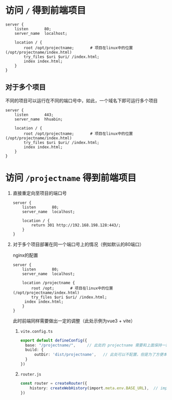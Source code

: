 # 访问 `/` 得到前端项目

```nginx
server {
    listen       80;
    server_name  localhost;

    location / {
        root /opt/projectname;       # 项目在linux中的位置(/opt/projectname/index.html)
        try_files $uri $uri/ /index.html;
        index index.html;
    }
}
```

## 对于多个项目

不同的项目可以运行在不同的端口号中，如此，一个域名下即可运行多个项目

```nginx
server {
    listen       443;
    server_name  hhuabin;

    location / {
        root /opt/projectname;       # 项目在linux中的位置(/opt/projectname/index.html)
        try_files $uri $uri/ /index.html;
		index index.html;
    }
}
```





# 访问 `/projectname` 得到前端项目

1. 直接重定向至项目的端口号

   ```nginx
   server {
       listen       80;
       server_name  localhost;
   
       location / {
           return 301 http://192.168.198.128:443/;
       }
   }
   ```

2. 对于多个项目部署在同一个端口号上的情况（例如默认的80端口）

   nginx的配置

   ```nginx
   server {
       listen       80;
       server_name  localhost;
   
       location /projectname {
           root /opt;       # 项目在linux中的位置(/opt/projectname/index.html)
           try_files $uri $uri/ /index.html;
   		index index.html;
       }
   }
   ```

   此时前端同样需要做出一定的调整（此处示例为vue3 + vite）

   1. `vite.config.ts`

      ```ts
      export default defineConfig({
      	base: "/projectname/",     // 此处的 projectname 需要和上面保持一致
      	build: {
      		outDir: 'dist/projectname',   // 此处可以不配置，但是为了方便本地运行，建议加上
      	}
      })
      ```

   2. `router.js`

      ```ts
      const router = createRouter({
          history: createWebHistory(import.meta.env.BASE_URL),  // import.meta.env.BASE_URL = /projectname/
      })
      ```

      
